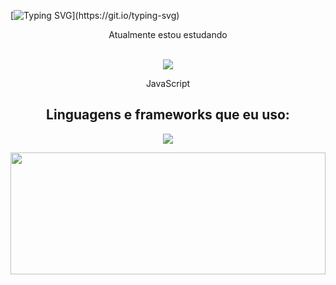 [![Typing SVG](https://readme-typing-svg.herokuapp.com/?color=fff&size=35&center=true&vCenter=true&width=1000&lines=Olá+👋;+MEU+NOME+É+ÉVERTON+CORDEIRO;SEJA+BEM+VINDO!)](https://git.io/typing-svg)

<div align="center">
  <div>
   Atualmente estou estudando 
    <div> <br/> </div>
    <div> 
      <p  align="center">
       <img src="https://skillicons.dev/icons?i=javascript" />
      </p>
        <p> JavaScript </p> 
    </div>
  </div>
  
  
 

##

<div align="center"> 
  <h2 align="center"> 
    Linguagens e frameworks que eu uso: 
  </h2>
  <p align="between">
    <img src="https://skillicons.dev/icons?i=html,css,javascript,tailwind,bootstrap,jquery,git" /> 
  </p>
  
  <img width="100%" height="195px" src="https://github-readme-stats.vercel.app/api/top-langs/?username=evertoncordeiro1994&layout=compact&hide_border=true&title_color=fff&text_color=ff91a4&bg_color=0d1117" />
</div>
  
